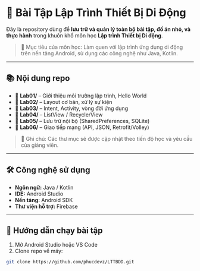 # 📱 Bài Tập Lập Trình Thiết Bị Di Động

Đây là repository dùng để **lưu trữ và quản lý toàn bộ bài tập, đồ án nhỏ, và thực hành** trong khuôn khổ môn học **Lập trình Thiết bị Di động**.

> 🔧 Mục tiêu của môn học: Làm quen với lập trình ứng dụng di động trên nền tảng Android, sử dụng các công nghệ như Java, Kotlin.

---

## 📚 Nội dung repo

- 📁 **Lab01/** – Giới thiệu môi trường lập trình, Hello World  
- 📁 **Lab02/** – Layout cơ bản, xử lý sự kiện  
- 📁 **Lab03/** – Intent, Activity, vòng đời ứng dụng  
- 📁 **Lab04/** – ListView / RecyclerView  
- 📁 **Lab05/** – Lưu trữ nội bộ (SharedPreferences, SQLite)  
- 📁 **Lab06/** – Giao tiếp mạng (API, JSON, Retrofit/Volley)  

> 📌 Ghi chú: Các thư mục sẽ được cập nhật theo tiến độ học và yêu cầu của giảng viên.

---

## 🛠️ Công nghệ sử dụng

- **Ngôn ngữ:** Java / Kotlin   
- **IDE:** Android Studio 
- **Nền tảng:** Android SDK 
- **Thư viện hỗ trợ:** Firebase 

---

## 🚀 Hướng dẫn chạy bài tập

1. Mở Android Studio hoặc VS Code
2. Clone repo về máy:

```bash
git clone https://github.com/phucdevz/LTTBDD.git
